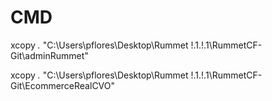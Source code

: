 # CMD

xcopy *.* "C:\Users\pflores\Desktop\Rummet !.1.!.1\RummetCF-Git\adminRummet"

xcopy *.* "C:\Users\pflores\Desktop\Rummet !.1.!.1\RummetCF-Git\EcommerceRealCVO"
